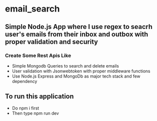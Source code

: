 # email_search
## Simple Node.js App where I use regex to seacrh user's emails from their inbox and outbox with proper validation and security
### Create Some Rest Apis Like
- Simple Mongodb Queries to search and delete emails
- User validation with Jsonwebtoken with proper middleware functions
- Use Node.js Express and MongoDb as major tech stack and few dependency
## To run this application 
- Do npm i first
- Then type npm run dev

